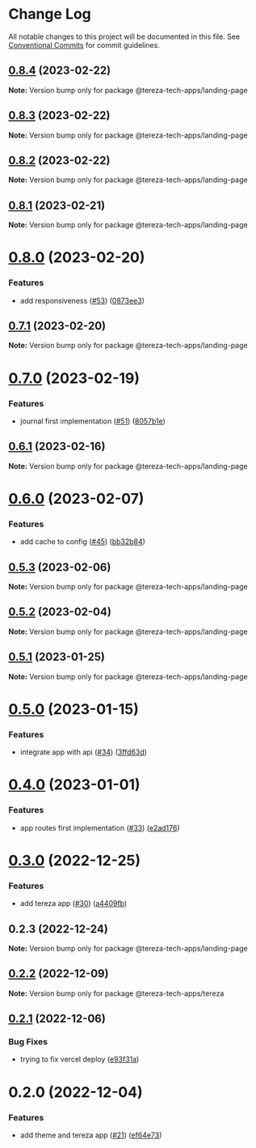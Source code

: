 # Change Log

All notable changes to this project will be documented in this file.
See [Conventional Commits](https://conventionalcommits.org) for commit guidelines.

## [0.8.4](https://github.com/terezatech/tereza-tech/compare/@tereza-tech-apps/landing-page@0.8.3...@tereza-tech-apps/landing-page@0.8.4) (2023-02-22)

**Note:** Version bump only for package @tereza-tech-apps/landing-page

## [0.8.3](https://github.com/terezatech/tereza-tech/compare/@tereza-tech-apps/landing-page@0.8.2...@tereza-tech-apps/landing-page@0.8.3) (2023-02-22)

**Note:** Version bump only for package @tereza-tech-apps/landing-page

## [0.8.2](https://github.com/terezatech/tereza-tech/compare/@tereza-tech-apps/landing-page@0.8.1...@tereza-tech-apps/landing-page@0.8.2) (2023-02-22)

**Note:** Version bump only for package @tereza-tech-apps/landing-page

## [0.8.1](https://github.com/terezatech/tereza-tech/compare/@tereza-tech-apps/landing-page@0.8.0...@tereza-tech-apps/landing-page@0.8.1) (2023-02-21)

**Note:** Version bump only for package @tereza-tech-apps/landing-page

# [0.8.0](https://github.com/terezatech/tereza-tech/compare/@tereza-tech-apps/landing-page@0.7.1...@tereza-tech-apps/landing-page@0.8.0) (2023-02-20)

### Features

- add responsiveness ([#53](https://github.com/terezatech/tereza-tech/issues/53)) ([0873ee3](https://github.com/terezatech/tereza-tech/commit/0873ee3f130c8904f76605989800bdc443d8c3a8))

## [0.7.1](https://github.com/terezatech/tereza-tech/compare/@tereza-tech-apps/landing-page@0.7.0...@tereza-tech-apps/landing-page@0.7.1) (2023-02-20)

**Note:** Version bump only for package @tereza-tech-apps/landing-page

# [0.7.0](https://github.com/terezatech/tereza-tech/compare/@tereza-tech-apps/landing-page@0.6.1...@tereza-tech-apps/landing-page@0.7.0) (2023-02-19)

### Features

- journal first implementation ([#51](https://github.com/terezatech/tereza-tech/issues/51)) ([8057b1e](https://github.com/terezatech/tereza-tech/commit/8057b1e42c022af10d526a6fe8016cfacbb6aff9))

## [0.6.1](https://github.com/terezatech/tereza-tech/compare/@tereza-tech-apps/landing-page@0.6.0...@tereza-tech-apps/landing-page@0.6.1) (2023-02-16)

**Note:** Version bump only for package @tereza-tech-apps/landing-page

# [0.6.0](https://github.com/terezatech/tereza-tech/compare/@tereza-tech-apps/landing-page@0.5.3...@tereza-tech-apps/landing-page@0.6.0) (2023-02-07)

### Features

- add cache to config ([#45](https://github.com/terezatech/tereza-tech/issues/45)) ([bb32b84](https://github.com/terezatech/tereza-tech/commit/bb32b846a20c9a01f6ac2136aea0a50afce04b20))

## [0.5.3](https://github.com/terezatech/tereza-tech/compare/@tereza-tech-apps/landing-page@0.5.2...@tereza-tech-apps/landing-page@0.5.3) (2023-02-06)

**Note:** Version bump only for package @tereza-tech-apps/landing-page

## [0.5.2](https://github.com/terezatech/tereza-tech/compare/@tereza-tech-apps/landing-page@0.5.1...@tereza-tech-apps/landing-page@0.5.2) (2023-02-04)

**Note:** Version bump only for package @tereza-tech-apps/landing-page

## [0.5.1](https://github.com/terezatech/tereza-tech/compare/@tereza-tech-apps/landing-page@0.5.0...@tereza-tech-apps/landing-page@0.5.1) (2023-01-25)

**Note:** Version bump only for package @tereza-tech-apps/landing-page

# [0.5.0](https://github.com/terezatech/tereza-tech/compare/@tereza-tech-apps/landing-page@0.4.0...@tereza-tech-apps/landing-page@0.5.0) (2023-01-15)

### Features

- integrate app with api ([#34](https://github.com/terezatech/tereza-tech/issues/34)) ([3ffd63d](https://github.com/terezatech/tereza-tech/commit/3ffd63d1c530e584702860085df58d9632c67381))

# [0.4.0](https://github.com/terezatech/tereza-tech/compare/@tereza-tech-apps/landing-page@0.3.0...@tereza-tech-apps/landing-page@0.4.0) (2023-01-01)

### Features

- app routes first implementation ([#33](https://github.com/terezatech/tereza-tech/issues/33)) ([e2ad176](https://github.com/terezatech/tereza-tech/commit/e2ad1768d96cf9859a552d3b1c9f62300c4373b2))

# [0.3.0](https://github.com/terezatech/tereza-tech/compare/@tereza-tech-apps/landing-page@0.2.3...@tereza-tech-apps/landing-page@0.3.0) (2022-12-25)

### Features

- add tereza app ([#30](https://github.com/terezatech/tereza-tech/issues/30)) ([a4409fb](https://github.com/terezatech/tereza-tech/commit/a4409fbc730459f8a88a59b8af26456c59c4bd71))

## 0.2.3 (2022-12-24)

**Note:** Version bump only for package @tereza-tech-apps/landing-page

## [0.2.2](https://github.com/terezatech/tereza-tech/compare/@tereza-tech-apps/tereza@0.2.1...@tereza-tech-apps/tereza@0.2.2) (2022-12-09)

**Note:** Version bump only for package @tereza-tech-apps/tereza

## [0.2.1](https://github.com/terezatech/tereza-tech/compare/@tereza-tech-apps/tereza@0.2.0...@tereza-tech-apps/tereza@0.2.1) (2022-12-06)

### Bug Fixes

- trying to fix vercel deploy ([e93f31a](https://github.com/terezatech/tereza-tech/commit/e93f31a3c78e7a20323812b4902b559ad26579aa))

# 0.2.0 (2022-12-04)

### Features

- add theme and tereza app ([#21](https://github.com/terezatech/tereza-tech/issues/21)) ([ef64e73](https://github.com/terezatech/tereza-tech/commit/ef64e73df3b47339d39ba0ff946afcfe655c6eaa))
